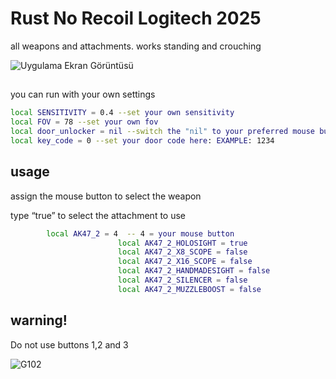 
# Rust No Recoil Logitech 2025
all weapons and attachments. works standing and crouching

![Uygulama Ekran Görüntüsü](https://user-images.githubusercontent.com/43559704/143996297-681039bf-a738-40e5-9881-5c50638ef14b.gif)


## 
you can run with your own settings

```bash 
local SENSITIVITY = 0.4 --set your own sensitivity
local FOV = 78 --set your own fov
local door_unlocker = nil --switch the "nil" to your preferred mouse button
local key_code = 0 --set your door code here: EXAMPLE: 1234
```

## usage
assign the mouse button to select the weapon

type “true” to select the attachment to use
```bash
        local AK47_2 = 4  -- 4 = your mouse button
						local AK47_2_HOLOSIGHT = true
						local AK47_2_X8_SCOPE = false
						local AK47_2_X16_SCOPE = false
						local AK47_2_HANDMADESIGHT = false
						local AK47_2_SILENCER = false
						local AK47_2_MUZZLEBOOST = false
```
## warning!
Do not use buttons 1,2 and 3


![G102](https://i.imgur.com/D9BmN3A.png)
